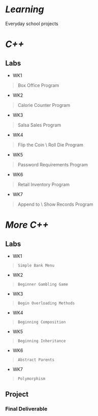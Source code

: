 # *Learning*
Everyday school projects

# *C++*
## Labs
* WK1
>    Box Office Program
* WK2
>    Calorie Counter Program
* WK3
>    Salsa Sales Program
* WK4
>    Flip the Coin \ Roll Die Program
* WK5
>    Password Requirements Program
* WK6
>    Retail Inventory Program
* WK7
>    Append to \ Show Records Program

# *More C++*
## Labs
* WK1
>     Simple Bank Menu   
* WK2
>     Beginner Gambling Game
* WK3
>     Begin Overloading Methods
* WK4
>     Beginning Composition
* WK5
>     Beginning Inheritance
* WK6
>     Abstract Parents
* WK7
>     Polymorphism

## Project
### Final Deliverable
  


